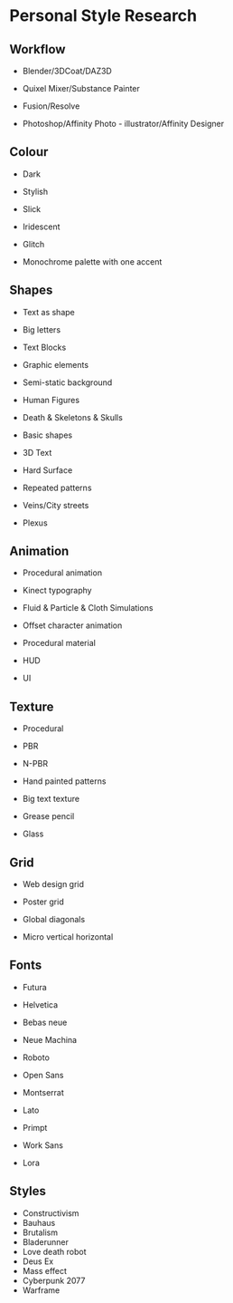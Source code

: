 # Personal Style Research

## Workflow

- Blender/3DCoat/DAZ3D

- Quixel Mixer/Substance Painter

- Fusion/Resolve

- Photoshop/Affinity Photo - illustrator/Affinity Designer

## Colour

- Dark

- Stylish

- Slick

- Iridescent

- Glitch

- Monochrome palette with one accent

## Shapes

- Text as shape

- Big letters

- Text Blocks

- Graphic elements

- Semi-static background

- Human Figures

- Death & Skeletons & Skulls

- Basic shapes

- 3D Text

- Hard Surface

- Repeated patterns

- Veins/City streets

- Plexus

## Animation

- Procedural animation

- Kinect typography

- Fluid & Particle & Cloth Simulations

- Offset character animation

- Procedural material

- HUD

- UI

## Texture

- Procedural

- PBR

- N-PBR

- Hand painted patterns

- Big text texture

- Grease pencil

- Glass

## Grid

- Web design grid

- Poster grid

- Global diagonals

- Micro vertical horizontal

## Fonts

- Futura

- Helvetica

- Bebas neue

- Neue Machina

- Roboto

- Open Sans

- Montserrat

- Lato

- Primpt

- Work Sans

- Lora

## Styles

- Constructivism
- Bauhaus 
- Brutalism
- Bladerunner
- Love death robot
- Deus Ex
- Mass effect
- Cyberpunk 2077
- Warframe
